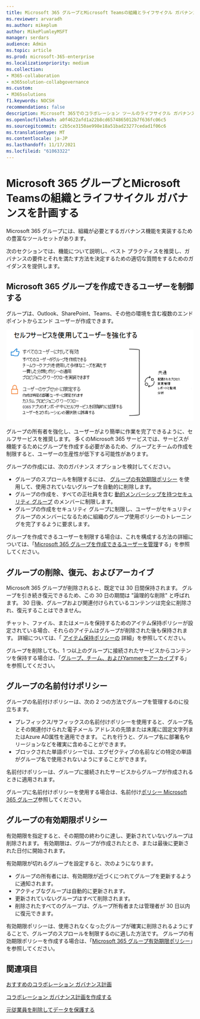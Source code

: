 ```yaml
---
title: Microsoft 365 グループとMicrosoft Teamsの組織とライフサイクル ガバナンスを計画する
ms.reviewer: arvaradh
ms.author: mikeplum
author: MikePlumleyMSFT
manager: serdars
audience: Admin
ms.topic: article
ms.prod: microsoft-365-enterprise
ms.localizationpriority: medium
ms.collection:
- M365-collaboration
- m365solution-collabgovernance
ms.custom:
- M365solutions
f1.keywords: NOCSH
recommendations: false
description: Microsoft 365でのコラボレーション ツールのライフサイクル ガバナンス オプションの概要
ms.openlocfilehash: a0f4622afd1a22b8cd6574865012b7f636fc06c5
ms.sourcegitcommit: c2b5ce3150ae998e18a51bad23277cedad1f06c6
ms.translationtype: MT
ms.contentlocale: ja-JP
ms.lasthandoff: 11/17/2021
ms.locfileid: "61063322"
---
```

# <a name="plan-organization-and-lifecycle-governance-for-microsoft-365-groups-and-microsoft-teams"></a>Microsoft 365 グループとMicrosoft Teamsの組織とライフサイクル ガバナンスを計画する

Microsoft 365 グループには、組織が必要とするガバナンス機能を実装するための豊富なツールセットがあります。 

次のセクションでは、機能について説明し、ベスト プラクティスを推奨し、ガバナンスの要件とそれを満たす方法を決定するための適切な質問をするためのガイダンスを提供します。

## <a name="control-who-can-create-microsoft-365-groups"></a>Microsoft 365 グループを作成できるユーザーを制御する

グループは、Outlook、SharePoint、Teams、その他の環境を含む複数のエンドポイントからエンド ユーザーが作成できます。

![image desc.](../media/04.png)

グループの所有者を強化し、ユーザーがより簡単に作業を完了できるように、セルフサービスを推奨します。 多くのMicrosoft 365 サービスでは、サービスが機能するためにグループを作成する必要があるため、グループとチームの作成を制限すると、ユーザーの生産性が低下する可能性があります。

グループの作成には、次のガバナンス オプションを検討してください。

- グループのスプロールを制限するには、 [グループの有効期限ポリシー](microsoft-365-groups-expiration-policy.md) を使用して、使用されていないグループを自動的に削除します。
- グループの作成を、すべての正社員を含む [動的メンバーシップを持つセキュリティ グループ](/azure/active-directory/users-groups-roles/groups-create-rule) のメンバーに制限します。
- グループの作成をセキュリティ グループに制限し、ユーザーがセキュリティ グループのメンバーになるために組織のグループ使用ポリシーのトレーニングを完了するように要求します。

グループを作成できるユーザーを制限する場合は、これを構成する方法の詳細については、「[Microsoft 365 グループを作成できるユーザーを管理](manage-creation-of-groups.md)する」を参照してください。

## <a name="group-delete-restore-and-archiving"></a>グループの削除、復元、およびアーカイブ

Microsoft 365 グループが削除されると、既定では 30 日間保持されます。 グループを引き続き復元できるため、この 30 日の期間は "論理的な削除" と呼ばれます。 30 日後、グループおよび関連付けられているコンテンツは完全に削除され、復元することはできません。

チャット、ファイル、またはメールを保持するためのアイテム保持ポリシーが設定されている場合、それらのアイテムはグループが削除された後も保持されます。 詳細については、「 [アイテム保持ポリシーの](../compliance/retention.md) 詳細」を参照してください。

グループを削除しても、1 つ以上のグループに接続されたサービスからコンテンツを保持する場合は、「[グループ、チーム、およびYammerをアーカイブ](end-life-cycle-groups-teams-sites-yammer.md)する」を参照してください。

## <a name="group-naming-policy"></a>グループの名前付けポリシー

グループの名前付けポリシーは、次の 2 つの方法でグループを管理するのに役立ちます。

- プレフィックス/サフィックスの名前付けポリシーを使用すると、グループ名とその関連付けられた電子メール アドレスの先頭または末尾に固定文字列またはAzure AD属性を適用できます。 これを行うと、グループ名に部署名やリージョンなどを確実に含めることができます。
- ブロックされた単語ポリシーでは、エグゼクティブの名前などの特定の単語がグループ名で使用されないようにすることができます。

名前付けポリシーは、グループに接続されたサービスからグループが作成されるときに適用されます。

グループに名前付けポリシーを使用する場合は、名前付け[ポリシー Microsoft 365 グループ](groups-naming-policy.md)参照してください。

## <a name="group-expiration-policy"></a>グループの有効期限ポリシー

有効期限を指定すると、その期間の終わりに達し、更新されていないグループは削除されます。 有効期限は、グループが作成されたとき、または最後に更新された日付に開始されます。

有効期限が切れるグループを設定すると、次のようになります。
- グループの所有者には、有効期限が近づくにつれてグループを更新するように通知されます。
- アクティブなグループは自動的に更新されます。
- 更新されていないグループはすべて削除されます。
- 削除されたすべてのグループは、グループ所有者または管理者が 30 日以内に復元できます。

有効期限ポリシーは、使用されなくなったグループが確実に削除されるようにすることで、グループのスプロールを制限するのに適した方法です。 グループの有効期限ポリシーを作成する場合は、「[Microsoft 365 グループ有効期限ポリシー](microsoft-365-groups-expiration-policy.md)」を参照してください。

## <a name="related-topics"></a>関連項目

[おすすめのコラボレーション ガバナンス計画](collaboration-governance-overview.md#collaboration-governance-planning-recommendations)

[コラボレーション ガバナンス計画を作成する](collaboration-governance-first.md)

[元従業員を削除してデータを保護する](/microsoft-365/admin/add-users/remove-former-employee)
